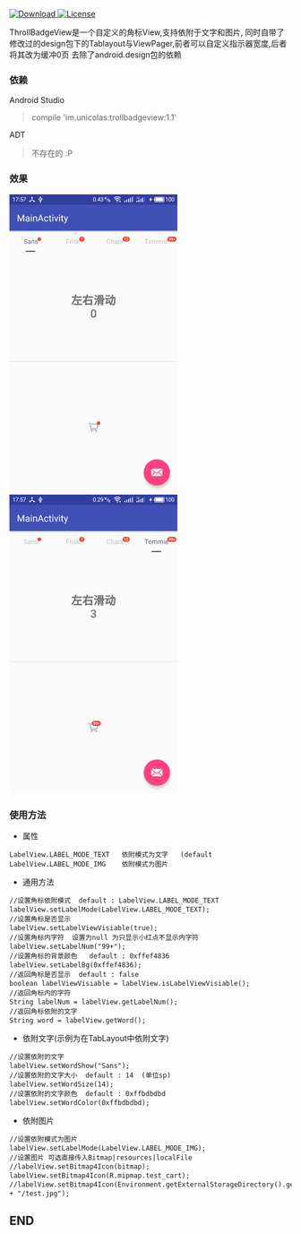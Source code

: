 [ ![Download](https://api.bintray.com/packages/unicolas/maven/trollbadgeview/images/download.svg) ](https://bintray.com/unicolas/maven/trollbadgeview/_latestVersion)
[![License](https://img.shields.io/badge/license-Apache%202-green.svg)](https://www.apache.org/licenses/LICENSE-2.0)


ThrollBadgeView是一个自定义的角标View,支持依附于文字和图片, 同时自带了修改过的design包下的Tablayout与ViewPager,前者可以自定义指示器宽度,后者将其改为缓冲0页
去除了android.design包的依赖

### 依赖

Android Studio 

> compile 'im.unicolas:trollbadgeview:1.1'

ADT

> 不存在的  :P


### 效果

<img width="300" height="533" src="images/device-2017-04-18-175744.png"></img>
<img width="300" height="533" src="images/device-2017-04-18-175759.png"></img>

### 使用方法

- 属性

```
LabelView.LABEL_MODE_TEXT   依附模式为文字   (default
LabelView.LABEL_MODE_IMG    依附模式为图片
```

- 通用方法

```
//设置角标依附模式  default : LabelView.LABEL_MODE_TEXT
labelView.setLabelMode(LabelView.LABEL_MODE_TEXT);
//设置角标是否显示
labelView.setLabelViewVisiable(true);
//设置角标内字符  设置为null 为只显示小红点不显示内字符
labelView.setLabelNum("99+");
//设置角标的背景颜色   default : 0xffef4836
labelView.setLabelBg(0xffef4836);
//返回角标是否显示  default : false
boolean labelViewVisiable = labelView.isLabelViewVisiable();
//返回角标内的字符
String labelNum = labelView.getLabelNum();
//返回角标依附的文字
String word = labelView.getWord();
```

- 依附文字(示例为在TabLayout中依附文字)

```
//设置依附的文字
labelView.setWordShow("Sans");
//设置依附的文字大小  default : 14  (单位sp)
labelView.setWordSize(14);
//设置依附的文字颜色  default : 0xffbdbdbd
labelView.setWordColor(0xffbdbdbd);
```

- 依附图片

```
//设置依附模式为图片
labelView.setLabelMode(LabelView.LABEL_MODE_IMG);
//设置图片 可选直接传入Bitmap|resources|localFile
//labelView.setBitmap4Icon(bitmap);
labelView.setBitmap4Icon(R.mipmap.test_cart);
//labelView.setBitmap4Icon(Environment.getExternalStorageDirectory().getAbsolutePath() + "/test.jpg");
```

## END
